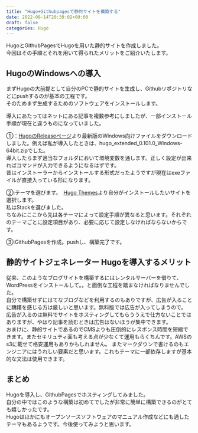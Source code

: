 ```yaml
---
title: "Hugo+Githubpagesで静的サイトを構築する"
date: 2022-08-14T20:39:02+09:00
draft: false
categories: Hugo
---
```


HugoとGithubPagesでHugoを用いた静的サイトを作成しました。  
今回はその手順とそれを用いて得られたメリットをご紹介いたします。


## HugoのWindowsへの導入
まずHugoの大前提として自分のPCで静的サイトを生成し、Githubリポジトリなどにpushするのが基本の工程です。  
そのためまず生成するためのソフトウェアをインストールします。  

導入にあたってはネットにある記事を複数参考にしましたが、一部インストール手順が現在と違うものになっていました。  

①：[HugoのReleaseページ](https://github.com/gohugoio/hugo/releases)より最新版のWindows向けファイルをダウンロードしました。例えば私が導入したときは、hugo_extended_0.101.0_Windows-64bit.zipでした。  
導入したらまず適当なフォルダにおいて環境変数を通します。正しく設定が出来ればコマンドが入力できるようになるはずです。  
昔はインストーラーからインストールする形式だったようですが現在はexeファイルが直接入っている形になります。

②:テーマを選びます。　[Hugo Themes](https://themes.gohugo.io/)より自分がインストールしたいサイトを選択します。  
私はStackを選びました。  
ちなみにここから先は各テーマによって設定手順が異なると思います。それぞれのテーマごとに設定項目があり、必要に応じて設定しなければならないからです。  

③:GithubPagesを作成。pushし、構築完了です。


## 静的サイトジェネレーター Hugoを導入するメリット
従来、このようなブログサイトを構築するにはレンタルサーバーを借りて、WordPressをインストールして。。と面倒な工程を踏まなければなりませんでした。  
自分で構築せずにはてなブログなどを利用するのもありですが、広告が入ることに躊躇を感じる方は厳しいと思います。無料版では広告が入ってしまうので。  
広告が入るのは無料でサイトをホスティングしてもらううえで仕方ないことではありますが、やはり記事を読むときは広告はないほうが集中できます。  
おまけに、静的サイトであるのでCMSよりも圧倒的にレスポンス時間を短縮できます。またセキリュティ面も考える点が少なくて運用もらくちんです。AWSのs3に載せて格安運用もありかもしれません。
またマークダウンで書けるのもエンジニアにはうれしい要素だと思います。これもテーマに一部依存しますが基本的な文法は使用できます。

## まとめ
Hugoを導入し、GithubPagesでホスティングしてみました。  
自分の中ではこのような構築は初めてでしたが非常に簡単に構築できるのがとても嬉しかったです。  
Hugoはほかにもオープンソースソフトウェアのマニュアル作成などにも適したテーマもあるようです。今後使ってみようと思います。

